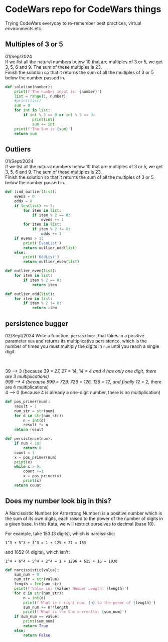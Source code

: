# CodeWars repo for CodeWars things

Trying CodeWars everyday to re-remember best practices, virtual environments etc. 

## Multiples of 3 or 5
01/Sep/2024
<br>
If we list all the natural numbers below 10 that are multiples of 3 or 5, we get 3, 5, 6 and 9. The sum of these multiples is 23.
<br>
Finish the solution so that it returns the sum of all the multiples of 3 or 5 below the number passed in. 

```python
def solution(number):
    print(f'The number input is: {number}')
    list = range(1, number)
    #print(list)
    sum = 0
    for int in list:
        if int % 3 == 0 or int % 5 == 0:
            print(int)
            sum += int
    print(f'The Sum is {sum}')
    return sum
```



## Outliers
01/Sept/2024
<br>
If we list all the natural numbers below 10 that are multiples of 3 or 5, we get 3, 5, 6 and 9. The sum of these multiples is 23.
<br>
Finish the solution so that it returns the sum of all the multiples of 3 or 5 below the number passed in. 







```python
def find_outlier(list):
    evens = 0
    odds = 0
    if len(list) >= 3:
        for item in list:
            if item % 2 == 0:
                evens += 1
        for item in list:
            if item % 2 != 0:
                odds += 1                    
    if evens > 1:
        print('EvenList')
        return outlier_odd(list)
    else: 
        print('OddList')
        return outlier_even(list)

def outlier_even(list):
    for item in list:
        if item % 2 == 0:
            return item

def outlier_odd(list):
    for item in list:
        if item % 2 != 0:
            return item
```


## persistence bugger
02/Sept/2024
Write a function, `persistence`, that takes in a positive parameter `num` and returns its multiplicative persistence, which is the number of times you must multiply the digits in `num` until you reach a single digit.

<br>

39 --> 3 (because 3*9 = 27, 2*7 = 14, 1*4 = 4 and 4 has only one digit, there are 3 multiplications)
<br>
999 --> 4 (because 9*9*9 = 729, 7*2*9 = 126, 1*2*6 = 12, and finally 1*2 = 2, there are 4 multiplications)
<br>
4 --> 0 (because 4 is already a one-digit number, there is no multiplication)



```python
def pos_primer(num):
    result = 1
    num_str = str(num)
    for d in str(num_str):
        n = int(d)
        result *= n  
    return result

def persistence(num):
    if num < 10:
        return 0
    count = 1
    x = pos_primer(num)
    print(x)
    while x > 9:
        count +=1
        x = pos_primer(x)
        print(x)
    return count
```

## Does my number look big in this?
A Narcissistic Number (or Armstrong Number) is a positive number which is the sum of its own digits, each raised to the power of the number of digits in a given base. In this Kata, we will restrict ourselves to decimal (base 10).


For example, take 153 (3 digits), which is narcissistic:

`1^3 + 5^3 + 3^3 = 1 + 125 + 27 = 153`

and 1652 (4 digits), which isn't:

`1^4 + 6^4 + 5^4 + 2^4 = 1 + 1296 + 625 + 16 = 1938`



```python
def narcissistic(value):
    sum_num = 0
    num_str = str(value)
    length = len(num_str)
    print(f'Value in: {value} Number Length: {length}')
    for d in str(num_str):
        n = int(d)
        print(f'What is n right now: {n} to the power of {length}')
        sum_num += n**length
        print(f'What is the Sum currently: {sum_num}')
    if sum_num == value:
        print(sum_num)
        return True
    else:
        return False
```